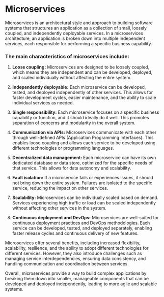 # Microservices

Microservices is an architectural style and approach to building software systems that structures an application as a collection of small, loosely coupled, and independently deployable services. In a microservices architecture, an application is broken down into multiple independent services, each responsible for performing a specific business capability.

### The main characteristics of microservices include:

1. **Loose coupling:** Microservices are designed to be loosely coupled, which means they are independent and can be developed, deployed, and scaled individually without affecting the entire system.

2. **Independently deployable:** Each microservice can be developed, tested, and deployed independently of other services. This allows for faster development cycles, easier maintenance, and the ability to scale individual services as needed.

3. **Single responsibility:** Each microservice focuses on a specific business capability or function, and it should ideally do it well. This promotes separation of concerns and modularity in the overall system.

4. **Communication via APIs:** Microservices communicate with each other through well-defined APIs (Application Programming Interfaces). This enables loose coupling and allows each service to be developed using different technologies or programming languages.

5. **Decentralized data management:** Each microservice can have its own dedicated database or data store, optimized for the specific needs of that service. This allows for data autonomy and scalability.

6. **Fault isolation:** If a microservice fails or experiences issues, it should not bring down the entire system. Failures are isolated to the specific service, reducing the impact on other services.

7. **Scalability:** Microservices can be individually scaled based on demand. Services experiencing high traffic or load can be scaled independently without affecting other services in the system.

8. **Continuous deployment and DevOps:** Microservices are well-suited for continuous deployment practices and DevOps methodologies. Each service can be developed, tested, and deployed separately, enabling faster release cycles and continuous delivery of new features.

Microservices offer several benefits, including increased flexibility, scalability, resilience, and the ability to adopt different technologies for different services. However, they also introduce challenges such as managing service interdependencies, ensuring data consistency, and handling communication and coordination between services.

Overall, microservices provide a way to build complex applications by breaking them down into smaller, manageable components that can be developed and deployed independently, leading to more agile and scalable systems.
